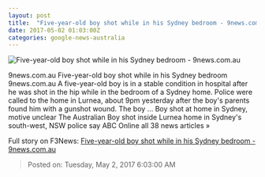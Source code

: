```yaml
---
layout: post
title:  "Five-year-old boy shot while in his Sydney bedroom - 9news.com.au"
date: 2017-05-02 01:03:00Z
categories: google-news-australia
---
```


![Five-year-old boy shot while in his Sydney bedroom - 9news.com.au](http://prod.static9.net.au/_/media/2017/05/02/09/17/pjimage(46).ashx)

9news.com.au Five-year-old boy shot while in his Sydney bedroom 9news.com.au A five-year-old boy is in a stable condition in hospital after he was shot in the hip while in the bedroom of a Sydney home. Police were called to the home in Lurnea, about 9pm yesterday after the boy's parents found him with a gunshot wound. The boy ... Boy shot at home in Sydney, motive unclear The Australian Boy shot inside Lurnea home in Sydney's south-west, NSW police say ABC Online all 38 news articles »


Full story on F3News: [Five-year-old boy shot while in his Sydney bedroom - 9news.com.au](http://www.f3nws.com/n/JjBHTC)

> Posted on: Tuesday, May 2, 2017 6:03:00 AM
